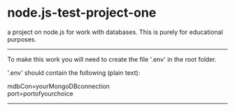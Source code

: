 # node.js-test-project-one

a project on node.js for work with databases. This is purely for educational purposes.

---

To make this work you will need to create the file '.env' in the root folder.

'.env' should contain the following (plain text):

mdbCon=yourMongoDBconnection<br>
port=portofyourchoice

---
